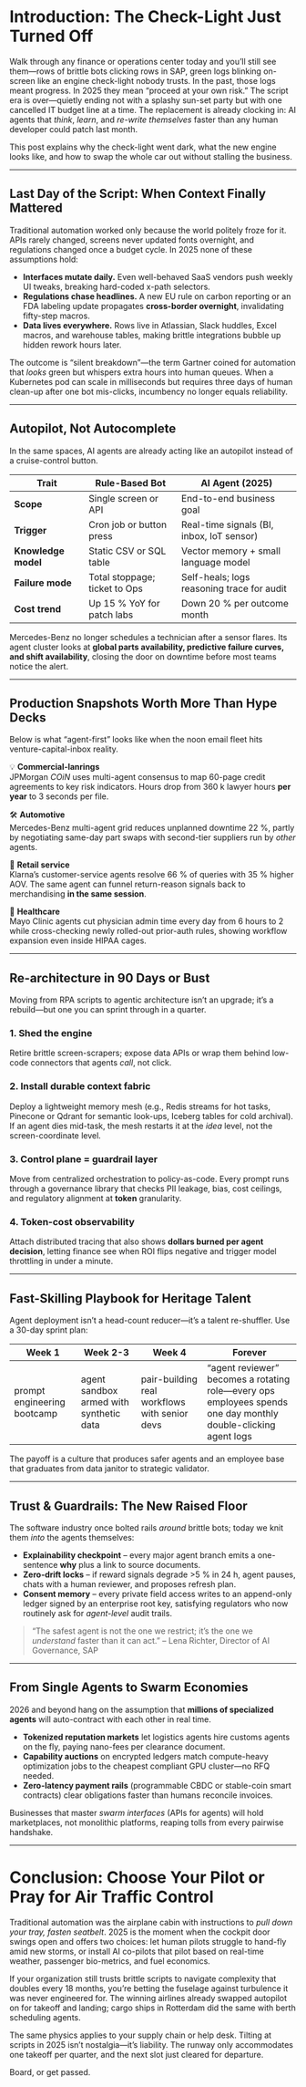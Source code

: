 # Introduction: The Check-Light Just Turned Off
Walk through any finance or operations center today and you’ll still see them—rows of brittle bots clicking rows in SAP, green logs blinking on-screen like an engine check-light nobody trusts. In the past, those logs meant progress. In 2025 they mean “proceed at your own risk.” The script era is over—quietly ending not with a splashy sun-set party but with one cancelled IT budget line at a time. The replacement is already clocking in: AI agents that *think*, *learn*, and *re-write themselves* faster than any human developer could patch last month.  

This post explains why the check-light went dark, what the new engine looks like, and how to swap the whole car out without stalling the business.

---

## Last Day of the Script: When Context Finally Mattered

Traditional automation worked only because the world politely froze for it. APIs rarely changed, screens never updated fonts overnight, and regulations changed once a budget cycle. In 2025 none of these assumptions hold:

- **Interfaces mutate daily.** Even well-behaved SaaS vendors push weekly UI tweaks, breaking hard-coded x-path selectors.  
- **Regulations chase headlines.** A new EU rule on carbon reporting or an FDA labeling update propagates **cross-border overnight**, invalidating fifty-step macros.  
- **Data lives everywhere.** Rows live in Atlassian, Slack huddles, Excel macros, and warehouse tables, making brittle integrations bubble up hidden rework hours later.

The outcome is “silent breakdown”—the term Gartner coined for automation that *looks* green but whispers extra hours into human queues. When a Kubernetes pod can scale in milliseconds but requires three days of human clean-up after one bot mis-clicks, incumbency no longer equals reliability.

---

## Autopilot, Not Autocomplete

In the same spaces, AI agents are already acting like an autopilot instead of a cruise-control button.

| Trait | Rule-Based Bot | AI Agent (2025) |
|---|---|---|
| **Scope** | Single screen or API | End-to-end business goal |
| **Trigger** | Cron job or button press | Real-time signals (BI, inbox, IoT sensor) |
| **Knowledge model** | Static CSV or SQL table | Vector memory + small language model |
| **Failure mode** | Total stoppage; ticket to Ops | Self-heals; logs reasoning trace for audit |
| **Cost trend** | Up 15 % YoY for patch labs | Down 20 % per outcome month |

Mercedes-Benz no longer schedules a technician after a sensor flares. Its agent cluster looks at **global parts availability, predictive failure curves, and shift availability**, closing the door on downtime before most teams notice the alert.

---

## Production Snapshots Worth More Than Hype Decks

Below is what “agent-first” looks like when the noon email fleet hits venture-capital-inbox reality.

💡 **Commercial-lanrings**  
JPMorgan *COiN* uses multi-agent consensus to map 60-page credit agreements to key risk indicators. Hours drop from 360 k lawyer hours **per year** to 3 seconds per file.

🛠 **Automotive**  
Mercedes-Benz multi-agent grid reduces unplanned downtime 22 %, partly by negotiating same-day part swaps with second-tier suppliers run by *other* agents.

💬 **Retail service**  
Klarna’s customer-service agents resolve 66 % of queries with 35 % higher AOV. The same agent can funnel return-reason signals back to merchandising **in the same session**.

🏥 **Healthcare**  
Mayo Clinic agents cut physician admin time every day from 6 hours to 2 while cross-checking newly rolled-out prior-auth rules, showing workflow expansion even inside HIPAA cages.

---

## Re-architecture in 90 Days or Bust

Moving from RPA scripts to agentic architecture isn’t an upgrade; it’s a rebuild—but one you can sprint through in a quarter.

### 1. **Shed the engine**  
Retire brittle screen-scrapers; expose data APIs or wrap them behind low-code connectors that agents *call*, not click.

### 2. **Install durable context fabric**  
Deploy a lightweight memory mesh (e.g., Redis streams for hot tasks, Pinecone or Qdrant for semantic look-ups, Iceberg tables for cold archival). If an agent dies mid-task, the mesh restarts it at the *idea* level, not the screen-coordinate level.

### 3. **Control plane = guardrail layer**  
Move from centralized orchestration to policy-as-code. Every prompt runs through a governance library that checks PII leakage, bias, cost ceilings, and regulatory alignment at **token** granularity.

### 4. **Token-cost observability**  
Attach distributed tracing that also shows **dollars burned per agent decision**, letting finance see when ROI flips negative and trigger model throttling in under a minute.

---

## Fast-Skilling Playbook for Heritage Talent

Agent deployment isn’t a head-count reducer—it’s a talent re-shuffler. Use a 30-day sprint plan:

| Week 1 | Week 2-3 | Week 4 | Forever |
|---|---|---|---|
| prompt engineering bootcamp | agent sandbox armed with synthetic data | pair-building real workflows with senior devs | “agent reviewer” becomes a rotating role—every ops employees spends one day monthly double-clicking agent logs |

The payoff is a culture that produces safer agents and an employee base that graduates from data janitor to strategic validator.

---

## Trust & Guardrails: The New Raised Floor

The software industry once bolted rails *around* brittle bots; today we knit them *into* the agents themselves:

- **Explainability checkpoint** – every major agent branch emits a one-sentence **why** plus a link to source documents.  
- **Zero-drift locks** – if reward signals degrade >5 % in 24 h, agent pauses, chats with a human reviewer, and proposes refresh plan.  
- **Consent memory** – every private field access writes to an append-only ledger signed by an enterprise root key, satisfying regulators who now routinely ask for *agent-level* audit trails.

> “The safest agent is not the one we restrict; it’s the one we *understand* faster than it can act.” – Lena Richter, Director of AI Governance, SAP

---

## From Single Agents to Swarm Economies

2026 and beyond hang on the assumption that **millions of specialized agents** will auto-contract with each other in real time.

- **Tokenized reputation markets** let logistics agents hire customs agents on the fly, paying nano-fees per clearance document.  
- **Capability auctions** on encrypted ledgers match compute-heavy optimization jobs to the cheapest compliant GPU cluster—no RFQ needed.  
- **Zero-latency payment rails** (programmable CBDC or stable-coin smart contracts) clear obligations faster than humans reconcile invoices.

Businesses that master *swarm interfaces* (APIs for agents) will hold marketplaces, not monolithic platforms, reaping tolls from every pairwise handshake.

---

# Conclusion: Choose Your Pilot or Pray for Air Traffic Control

Traditional automation was the airplane cabin with instructions to *pull down your tray, fasten seatbelt*. 2025 is the moment when the cockpit door swings open and offers two choices: let human pilots struggle to hand-fly amid new storms, or install AI co-pilots that pilot based on real-time weather, passenger bio-metrics, and fuel economics.

If your organization still trusts brittle scripts to navigate complexity that doubles every 18 months, you’re betting the fuselage against turbulence it was never engineered for. The winning airlines already swapped autopilot on for takeoff and landing; cargo ships in Rotterdam did the same with berth scheduling agents.

The same physics applies to your supply chain or help desk. Tilting at scripts in 2025 isn’t nostalgia—it’s liability. The runway only accommodates one takeoff per quarter, and the next slot just cleared for departure.

Board, or get passed.